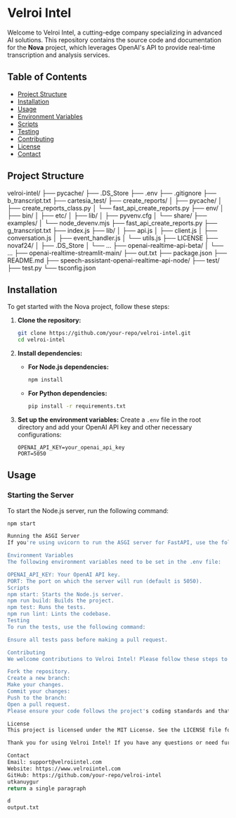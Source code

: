 # Velroi Intel

Welcome to Velroi Intel, a cutting-edge company specializing in advanced AI solutions. This repository contains the source code and documentation for the **Nova** project, which leverages OpenAI's API to provide real-time transcription and analysis services.

## Table of Contents

- [Project Structure](#project-structure)
- [Installation](#installation)
- [Usage](#usage)
- [Environment Variables](#environment-variables)
- [Scripts](#scripts)
- [Testing](#testing)
- [Contributing](#contributing)
- [License](#license)
- [Contact](#contact)

## Project Structure
velroi-intel/ ├── pycache/ ├── .DS_Store ├── .env ├── .gitignore ├── b_transcript.txt ├── cartesia_test/ ├── create_reports/ │ ├── pycache/ │ ├── create_reports_class.py │ └── fast_api_create_reports.py ├── env/ │ ├── bin/ │ ├── etc/ │ ├── lib/ │ ├── pyvenv.cfg │ └── share/ ├── examples/ │ └── node_devenv.mjs ├── fast_api_create_reports.py ├── g_transcript.txt ├── index.js ├── lib/ │ ├── api.js │ ├── client.js │ ├── conversation.js │ ├── event_handler.js │ └── utils.js ├── LICENSE ├── novaf24/ │ ├── .DS_Store │ └── ... ├── openai-realtime-api-beta/ │ └── ... ├── openai-realtime-streamlit-main/ ├── out.txt ├── package.json ├── README.md ├── speech-assistant-openai-realtime-api-node/ ├── test/ ├── test.py └── tsconfig.json


## Installation

To get started with the Nova project, follow these steps:

1. **Clone the repository:**
    ```sh
    git clone https://github.com/your-repo/velroi-intel.git
    cd velroi-intel
    ```

2. **Install dependencies:**
    - **For Node.js dependencies:**
        ```sh
        npm install
        ```
    - **For Python dependencies:**
        ```sh
        pip install -r requirements.txt
        ```

3. **Set up the environment variables:**
    Create a `.env` file in the root directory and add your OpenAI API key and other necessary configurations:
    ```env
    OPENAI_API_KEY=your_openai_api_key
    PORT=5050
    ```

## Usage

### Starting the Server

To start the Node.js server, run the following command:
```sh
npm start

Running the ASGI Server
If you're using uvicorn to run the ASGI server for FastAPI, use the following command:

Environment Variables
The following environment variables need to be set in the .env file:

OPENAI_API_KEY: Your OpenAI API key.
PORT: The port on which the server will run (default is 5050).
Scripts
npm start: Starts the Node.js server.
npm run build: Builds the project.
npm test: Runs the tests.
npm run lint: Lints the codebase.
Testing
To run the tests, use the following command:

Ensure all tests pass before making a pull request.

Contributing
We welcome contributions to Velroi Intel! Please follow these steps to contribute:

Fork the repository.
Create a new branch:
Make your changes.
Commit your changes:
Push to the branch:
Open a pull request.
Please ensure your code follows the project's coding standards and that all tests pass.

License
This project is licensed under the MIT License. See the LICENSE file for details.

Thank you for using Velroi Intel! If you have any questions or need further assistance, please feel free to contact us.

Contact
Email: support@velroiintel.com
Website: https://www.velroiintel.com
GitHub: https://github.com/your-repo/velroi-intel
utkanuygur
return a single paragraph

d
output.txt
